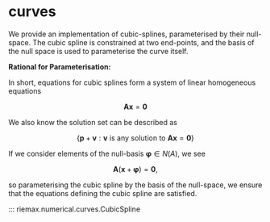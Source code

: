 # curves

We provide an implementation of cubic-splines, parameterised by their null-space. The cubic spline is constrained at two end-points, and the basis of the null space is used to parameterise the curve itself.

**Rational for Parameterisation:**

In short, equations for cubic splines form a system of linear homogeneous equations

$$
\mathbf{A} \mathbf{x} = \mathbf{0}
$$

We also know the solution set can be described as

$$
\{ \mathbf{p} + \mathbf{v} : \mathbf{v} \text{ is any solution to } \mathbf{A}\mathbf{x} = \mathbf{0} \}
$$

If we consider elements of the null-basis $\mathbf{\varphi} \in N(A)$, we see

$$
\mathbf{A}\left( \mathbf{x} + \mathbf{\varphi} \right) = \mathbf{0},
$$

so parameterising the cubic spline by the basis of the null-space, we ensure that the equations defining the cubic spline are satisfied.

::: riemax.numerical.curves.CubicSpline
